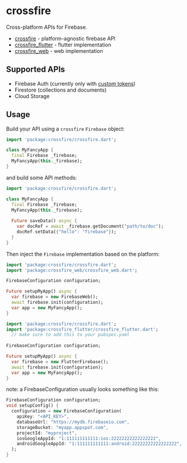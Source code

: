 # crossfire

Cross-platform APIs for Firebase.  

- [crossfire](https://pub.dartlang.org/packages/crossfire) - platform-agnostic firebase API
- [crossfire_flutter](https://pub.dartlang.org/packages/crossfire_flutter) - flutter implementation
- [crossfire_web](https://pub.dartlang.org/packages/crossfire_web) - web implementation

## Supported APIs

- Firebase Auth (currently only with [custom tokens][custom-tokens])
- Firestore (collections and documents)
- Cloud Storage

## Usage

Build your API using a `crossfire` `Firebase` object:

```dart
import 'package:crossfire/crossfire.dart';

class MyFancyApp {
  final Firebase _firebase;  
  MyFancyApp(this._firebase);
}
``` 

and build some API methods:

```dart
import 'package:crossfire/crossfire.dart';

class MyFancyApp {
  final Firebase _firebase;  
  MyFancyApp(this._firebase);
  
  Future saveData() async {
    var docRef = await _firebase.getDocument("path/to/doc");
    docRef.setData({"hello": "firebase"});
  }
}
``` 

Then inject the `Firebase` implementation based on the platform:

```dart
import 'package:crossfire/crossfire.dart';
import 'package:crossfire_web/crossfire_web.dart';

FirebaseConfiguration configuration;

Future setupMyApp() async {
  var firebase = new FirebaseWeb();
  await firebase.init(configuration);
  var app = new MyFancyApp();
}
```

```dart
import 'package:crossfire/crossfire.dart';
import 'package:crossfire_flutter/crossfire_flutter.dart'; 
  // make sure to add this to your pubspec.yaml
  
FirebaseConfiguration configuration;

Future setupMyApp() async {
  var firebase = new FlutterFirebase();
  await firebase.init(configuration);
  var app = new MyFancyApp();
}
```

note: a FirebaseConfiguration usually looks something like this:

```dart
FirebaseConfiguration configuration;
void setupConfig() {
  configuration = new FirebaseConfiguration(
    apiKey: "<API_KEY>",
    databaseUrl: "https://mydb.firebaseio.com",
    storageBucket: "myapp.appspot.com",
    projectId: "myproject",
    iosGoogleAppId: "1:111111111111:ios:22222222222222222",
    androidGoogleAppId: "1:111111111111:android:22222222222222222",
  );
}
```

[custom-tokens]: https://firebase.google.com/docs/auth/admin/create-custom-tokens
